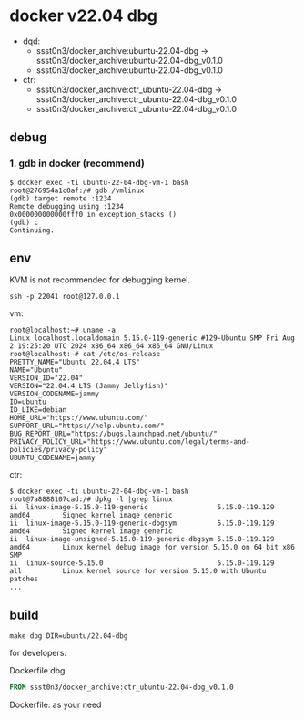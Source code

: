 # docker v22.04 dbg

* dqd: 
	* ssst0n3/docker_archive:ubuntu-22.04-dbg -> ssst0n3/docker_archive:ubuntu-22.04-dbg_v0.1.0
	* ssst0n3/docker_archive:ubuntu-22.04-dbg_v0.1.0
* ctr: 
	* ssst0n3/docker_archive:ctr_ubuntu-22.04-dbg -> ssst0n3/docker_archive:ctr_ubuntu-22.04-dbg_v0.1.0
	* ssst0n3/docker_archive:ctr_ubuntu-22.04-dbg_v0.1.0

## debug

### 1. gdb in docker (recommend)

```
$ docker exec -ti ubuntu-22-04-dbg-vm-1 bash
root@276954a1c0af:/# gdb /vmlinux
(gdb) target remote :1234
Remote debugging using :1234
0x000000000000fff0 in exception_stacks ()
(gdb) c
Continuing.
```

## env

KVM is not recommended for debugging kernel.

```shell
ssh -p 22041 root@127.0.0.1
```

vm:

```shell
root@localhost:~# uname -a
Linux localhost.localdomain 5.15.0-119-generic #129-Ubuntu SMP Fri Aug 2 19:25:20 UTC 2024 x86_64 x86_64 x86_64 GNU/Linux
root@localhost:~# cat /etc/os-release 
PRETTY_NAME="Ubuntu 22.04.4 LTS"
NAME="Ubuntu"
VERSION_ID="22.04"
VERSION="22.04.4 LTS (Jammy Jellyfish)"
VERSION_CODENAME=jammy
ID=ubuntu
ID_LIKE=debian
HOME_URL="https://www.ubuntu.com/"
SUPPORT_URL="https://help.ubuntu.com/"
BUG_REPORT_URL="https://bugs.launchpad.net/ubuntu/"
PRIVACY_POLICY_URL="https://www.ubuntu.com/legal/terms-and-policies/privacy-policy"
UBUNTU_CODENAME=jammy
```

ctr:

```shell
$ docker exec -ti ubuntu-22-04-dbg-vm-1 bash
root@7a8888107cad:/# dpkg -l |grep linux
ii  linux-image-5.15.0-119-generic                 5.15.0-119.129                          amd64        Signed kernel image generic
ii  linux-image-5.15.0-119-generic-dbgsym          5.15.0-119.129                          amd64        Signed kernel image generic
ii  linux-image-unsigned-5.15.0-119-generic-dbgsym 5.15.0-119.129                          amd64        Linux kernel debug image for version 5.15.0 on 64 bit x86 SMP
ii  linux-source-5.15.0                            5.15.0-119.129                          all          Linux kernel source for version 5.15.0 with Ubuntu patches
...
```

## build

```shell
make dbg DIR=ubuntu/22.04-dbg
```

for developers:

Dockerfile.dbg

```dockerfile
FROM ssst0n3/docker_archive:ctr_ubuntu-22.04-dbg_v0.1.0
```

Dockerfile: as your need
